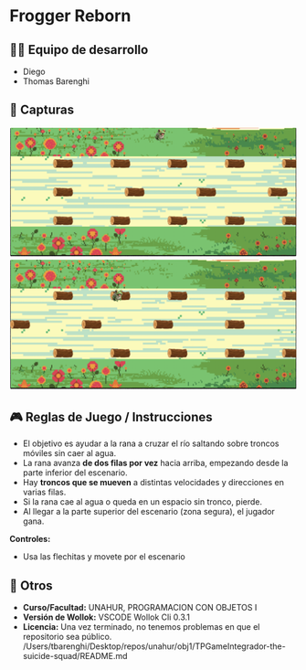 # Frogger Reborn

## 👨‍💻 Equipo de desarrollo

- Diego
- Thomas Barenghi

## 📸 Capturas

![Inicio del juego](assets/cap1.png)
![Cruzando](assets/cap2.png)

## 🎮 Reglas de Juego / Instrucciones

- El objetivo es ayudar a la rana a cruzar el río saltando sobre troncos móviles sin caer al agua.
- La rana avanza **de dos filas por vez** hacia arriba, empezando desde la parte inferior del escenario.
- Hay **troncos que se mueven** a distintas velocidades y direcciones en varias filas.
- Si la rana cae al agua o queda en un espacio sin tronco, pierde.
- Al llegar a la parte superior del escenario (zona segura), el jugador gana.

**Controles:**

- Usa las flechitas y movete por el escenario

## 🧾 Otros

- **Curso/Facultad:** UNAHUR, PROGRAMACION CON OBJETOS I
- **Versión de Wollok:** VSCODE Wollok Cli 0.3.1
- **Licencia:** Una vez terminado, no tenemos problemas en que el repositorio sea público.
/Users/tbarenghi/Desktop/repos/unahur/obj1/TPGameIntegrador-the-suicide-squad/README.md
